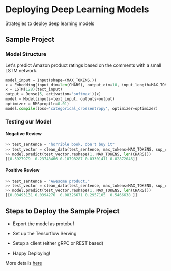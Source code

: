 # Deploying Deep Learning Models
Strategies to deploy deep learning models

## Sample Project

### Model Structure

Let's predict Amazon product ratings based on the comments with a small LSTM network.
```python
model_input = Input(shape=(MAX_TOKENS,))
x = Embedding(input_dim=len(CHARS), output_dim=10, input_length=MAX_TOKENS)(model_input)
x = LSTM(128)(text_input)
output = Dense(5, activation='softmax')(x)
model = Model(inputs=text_input, outputs=output)
optimizer = RMSprop(lr=0.01)
model.compile(loss='categorical_crossentropy', optimizer=optimizer)
```

### Testing our Model

#### Negative Review

```python
>> test_sentence = "horrible book, don't buy it"
>> test_vector = clean_data(test_sentence, max_tokens=MAX_TOKENS, sup_chars=CHARS)
>> model.predict(test_vector.reshape(1, MAX_TOKENS, len(CHARS)))
[[0.5927979  0.23748466 0.10798287 0.03301411 0.02872046]]
```

#### Positive Review

```python
>> test_sentence = "Awesome product."
>> test_vector = clean_data(test_sentence, max_tokens=MAX_TOKENS, sup_chars=CHARS)
>> model.predict(test_vector.reshape(1, MAX_TOKENS, len(CHARS)))
[[0.03493131 0.0394276  0.08326671 0.2957105  0.5466638 ]]
```

## Steps to Deploy the Sample Project

* Export the model as protobuf

* Set up the Tensorflow Serving

* Setup a client (either gRPC or REST based)

* Happy Deploying!

More details [here](https://github.com/hanneshapke/Deploying_Deep_Learning_Models/blob/master/documentation/OSCON%20Tensorflow%20Day%20-%20Deploying%20Deep%20Learning%20Models.html)